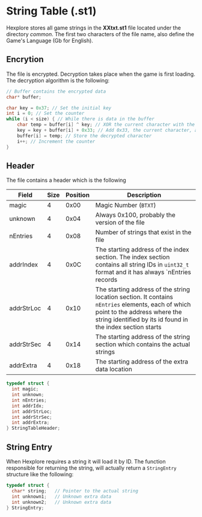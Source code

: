 # String Table (.st1)

Hexplore stores all game strings in the **XXtxt.st1** file located under the directory _common_. The first two characters of the file name, also define the Game's Language (Gb for English).

## Encrytion

The file is encrypted. Decryption takes place when the game is first loading. The decryption algorithm is the following:

```c
// Buffer contains the encrypted data
char* buffer;

char key = 0x37; // Set the initial key
int i = 0; // Set the counter 
while (i < size) { // While there is data in the buffer
    char temp = buffer[i] ^ key; // XOR the current character with the key
    key = key + buffer[i] + 0x33; // Add 0x33, the current character, and the key to key
    buffer[i] = temp; // Store the decrypted character
    i++; // Increment the counter
}
```

## Header 

The file contains a header which is the following

| Field      | Size | Position | Description                                                                                                                                                                                      |
|------------|------|----------|--------------------------------------------------------------------------------------------------------------------------------------------------------------------------------------------------|
| magic      | 4    | 0x00     | Magic Number (`BTXT`)                                                                                                                                                                            |
| unknown    | 4    | 0x04     | Always 0x100, probably the version of the file                                                                                                                                                   |
| nEntries   | 4    | 0x08     | Number of strings that exist in the file                                                                                                                                                         |
| addrIndex  | 4    | 0x0C     | The starting address of the index section. The index section contains all string IDs in `uint32_t` format and it has always `nEntries records                                                    |
| addrStrLoc | 4    | 0x10     | The starting address of the string location section. It contains `nEntries` elements, each of which point to the address where the string identified by its id found in the index section starts |
| addrStrSec | 4    | 0x14     | The starting address of the string section which contains the actual strings                                                                                                                     |
| addrExtra  | 4    | 0x18     | The starting address of the extra data location                                                                                                                                                  |

```c
typedef struct {
  int magic;
  int unknown;
  int nEntries;
  int addrIdx;
  int addrStrLoc;
  int addrStrSec;
  int addrExtra;
} StringTableHeader;
```

## String Entry

When Hexplore requires a string it will load it by ID. The function responsible for returning the string, will actually return a `StringEntry` structure like the following:

```c
typedef struct {
  char* string;   // Pointer to the actual string
  int unknown1;   // Unknown extra data
  int unknown2;   // Unknown extra data
} StringEntry;
```
